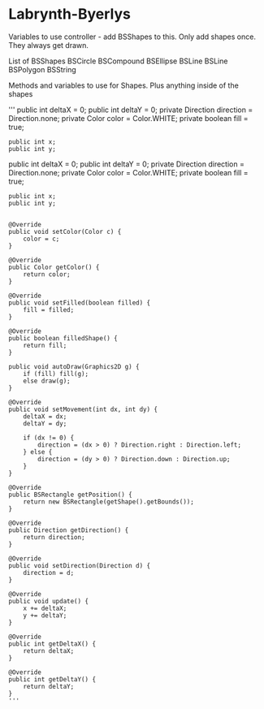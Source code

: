 # Labrynth-Byerlys

Variables to use
controller - add BSShapes to this. Only add shapes once. They always get drawn.

List of BSShapes
BSCircle
BSCompound
BSEllipse
BSLine
BSLine
BSPolygon
BSString

Methods and variables to use for Shapes. Plus anything inside of the shapes

'''
public int deltaX = 0;
	public int deltaY = 0;
	private Direction direction = Direction.none;
	private Color color = Color.WHITE;
	private boolean fill = true;
	
	public int x;
	public int y;
public int deltaX = 0;
	public int deltaY = 0;
	private Direction direction = Direction.none;
	private Color color = Color.WHITE;
	private boolean fill = true;
	
	public int x;
	public int y;
		
	
	@Override
	public void setColor(Color c) {
		color = c;
	}

	@Override
	public Color getColor() {
		return color;
	}
	
	@Override
	public void setFilled(boolean filled) {
		fill = filled;		
	}

	@Override
	public boolean filledShape() {
		return fill;
	}

	public void autoDraw(Graphics2D g) {
		if (fill) fill(g); 
		else draw(g);
	}
	
	@Override
	public void setMovement(int dx, int dy) {
		deltaX = dx;
		deltaY = dy;
		
		if (dx != 0) {
			direction = (dx > 0) ? Direction.right : Direction.left;
		} else {
			direction = (dy > 0) ? Direction.down : Direction.up;
		}
	}
	
	@Override
	public BSRectangle getPosition() {
		return new BSRectangle(getShape().getBounds());
	}

	@Override
	public Direction getDirection() {
		return direction;
	}

	@Override
	public void setDirection(Direction d) {
		direction = d;
	}
	
	@Override
	public void update() {
		x += deltaX;
		y += deltaY;
	}

	@Override
	public int getDeltaX() {
		return deltaX;
	}

	@Override
	public int getDeltaY() {
		return deltaY;
	}
	'''
	
	
